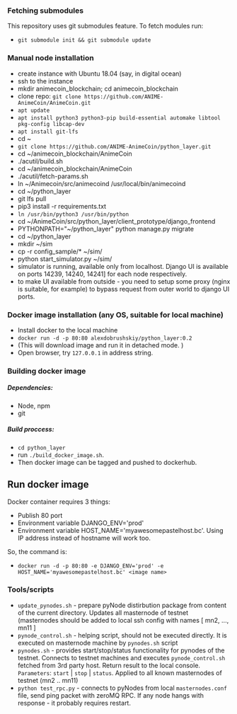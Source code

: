 ### Fetching submodules

This repository uses git submodules feature. To fetch modules run:
 - `git submodule init && git submodule update`

### Manual node installation

 - create instance with Ubuntu 18.04 (say, in digital ocean)
 - ssh to the instance
 - mkdir animecoin_blockchain; cd animecoin_blockchain
 - clone repo: `git clone https://github.com/ANIME-AnimeCoin/AnimeCoin.git`
 - `apt update`
 - `apt install python3 python3-pip build-essential automake libtool pkg-config libcap-dev`
 - `apt install git-lfs`
 - cd ~
 - `git clone https://github.com/ANIME-AnimeCoin/python_layer.git` 
 - cd ~/animecoin_blockchain/AnimeCoin
 - ./acutil/build.sh
 - cd ~/animecoin_blockchain/AnimeCoin
 - ./acutil/fetch-params.sh
 - ln ~/Animecoin/src/animecoind /usr/local/bin/animecoind
 - cd ~/python_layer
 - git lfs pull
 - pip3 install -r requirements.txt
 - `ln /usr/bin/python3 /usr/bin/python`
 - cd ~/AnimeCoin/src/python_layer/client_prototype/django_frontend
 - PYTHONPATH="~/python_layer" python manage.py migrate
 - cd ~/python_layer 
 - mkdir ~/sim
 - cp -r config_sample/* ~/sim/
 - python start_simulator.py ~/sim/
 - simulator is running, available only from localhost. Django UI is available on ports 14239, 14240, 14241] for each node respectively.
 - to make UI available from outside - you need to setup some proxy (nginx is suitable, for example) to bypass request from outer world to django UI ports.


### Docker image installation (any OS, suitable for local machine)
 - Install docker to the local machine
 - `docker run -d -p 80:80 alexdobrushskiy/python_layer:0.2`
 - (This will download image and run it in detached mode. )
 - Open browser, try `127.0.0.1` in address string. 

### Building docker image

 ##### Dependencies:
  
   - Node, npm
   - git
   
 ##### Build proccess:
   
   - `cd python_layer`
   - run `./build_docker_image.sh`. 
   - Then docker image can be tagged and pushed to dockerhub.   
 ## Run docker image
 
 Docker container requires 3 things:
  
  - Publish 80 port
  - Environment variable DJANGO_ENV='prod'
  - Environment variable HOST_NAME='myawesomepastelhost.bc'. Using IP address instead of hostname will work too.
  
 So, the command is:
  - `docker run -d -p 80:80 -e DJANGO_ENV='prod' -e HOST_NAME='myawesomepastelhost.bc' <image name>` 


### Tools/scripts

 - `update_pynodes.sh` - prepare pyNode distirbution package from content of the current directory. Updates all masternode of testnet (masternodes should be added to local ssh config with names [ mn2, ..., mn11 ]
 - `pynode_control.sh` - helping script, should not be executed directly. It is executed on masternode machine by `pynodes.sh` script
 - `pynodes.sh` - provides start/stop/status functionality for pynodes of the testnet. Connects to testnet machines and executes `pynode_control.sh` fetched from 3rd party host. Return result to the local console. `Parameters`: `start` | `stop` | `status`. Applied to all known masternodes of testnet (mn2 .. mn11)
 - `python test_rpc.py` - connects to pyNodes from local `masternodes.conf` file, send ping packet with zeroMQ RPC. If any node hangs with response - it probably requires restart.
